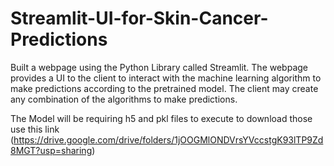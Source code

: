 # Streamlit-UI-for-Skin-Cancer-Predictions
Built a webpage using the Python Library called Streamlit. The webpage provides a UI to the client to interact with the machine learning algorithm to make predictions according to the pretrained model. The client may create any combination of the algorithms to make predictions.

The Model will be requiring h5 and pkl files to execute to download those use this link (https://drive.google.com/drive/folders/1jOOGMlONDVrsYVccstgK93lTP9Zd8MGT?usp=sharing)

